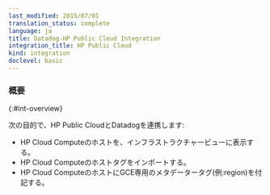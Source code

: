 ```yaml
---
last_modified: 2015/07/01
translation_status: complete
language: ja
title: Datadog-HP Public Cloud Integration
integration_title: HP Public Cloud
kind: integration
doclevel: basic
---
```


<!-- Connect to HP Public Cloud to:

* See your HP Cloud Compute hosts in the infrastructure overview
* Import your HP Cloud Compute host tags
* Tag your HP Cloud Compute hosts with additional compute-specific metadata (e.g. region) -->

### 概要
{:#int-overview}

次の目的で、HP Public CloudとDatadogを連携します:

* HP Cloud Computeのホストを、インフラストラクチャービューに表示する。
* HP Cloud Computeのホストタグをインポートする。
* HP Cloud ComputeのホストにGCE専用のメタデータータグ(例:region)を付記する。
